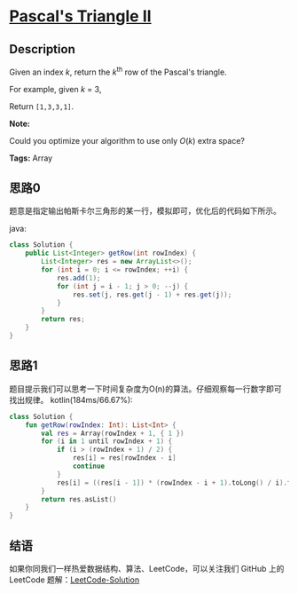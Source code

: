 # [Pascal's Triangle II][title]

## Description

Given an index *k*, return the *k*<sup>th</sup> row of the Pascal's triangle.

For example, given *k* = 3,

Return `[1,3,3,1]`.

**Note:**

Could you optimize your algorithm to use only *O*(*k*) extra space?

**Tags:** Array


## 思路0

题意是指定输出帕斯卡尔三角形的某一行，模拟即可，优化后的代码如下所示。

java:
```java
class Solution {
    public List<Integer> getRow(int rowIndex) {
        List<Integer> res = new ArrayList<>();
        for (int i = 0; i <= rowIndex; ++i) {
            res.add(1);
            for (int j = i - 1; j > 0; --j) {
                res.set(j, res.get(j - 1) + res.get(j));
            }
        }
        return res;
    }
}
```
## 思路1

题目提示我们可以思考一下时间复杂度为O(n)的算法。仔细观察每一行数字即可找出规律。 
kotlin(184ms/66.67%):
```kotlin
class Solution {
    fun getRow(rowIndex: Int): List<Int> {
        val res = Array(rowIndex + 1, { 1 })
        for (i in 1 until rowIndex + 1) {
            if (i > (rowIndex + 1) / 2) {
                res[i] = res[rowIndex - i]
                continue
            }
            res[i] = ((res[i - 1]) * (rowIndex - i + 1).toLong() / i).toInt()
        }
        return res.asList()
    }
}
```

## 结语

如果你同我们一样热爱数据结构、算法、LeetCode，可以关注我们 GitHub 上的 LeetCode 题解：[LeetCode-Solution][ls]



[title]: https://leetcode.com/problems/pascals-triangle-ii
[ls]: https://github.com/RichCodersAndMe/LeetCode-Solution
